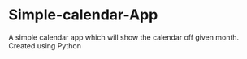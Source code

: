 # Simple-calendar-App
A simple calendar app which will show the calendar off given month. Created using Python
